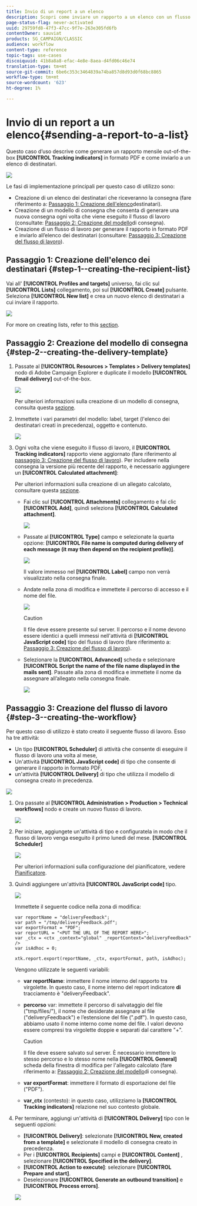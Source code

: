 ```yaml
---
title: Invio di un report a un elenco
description: Scopri come inviare un rapporto a un elenco con un flusso di lavoro
page-status-flag: never-activated
uuid: 29759fd8-47f3-47cc-9f7e-263e305fd6fb
contentOwner: sauviat
products: SG_CAMPAIGN/CLASSIC
audience: workflow
content-type: reference
topic-tags: use-cases
discoiquuid: 41b8a8a8-efac-4e8e-8aea-d4fd06c46e74
translation-type: tm+mt
source-git-commit: 6be6c353c3464839a74ba857d8d93d0f68bc8865
workflow-type: tm+mt
source-wordcount: '623'
ht-degree: 1%

---
```



# Invio di un report a un elenco{#sending-a-report-to-a-list}

Questo caso d’uso descrive come generare un rapporto mensile out-of-the-box **[!UICONTROL Tracking indicators]** in formato PDF e come inviarlo a un elenco di destinatari.

![](assets/use_case_report_intro.png)

Le fasi di implementazione principali per questo caso di utilizzo sono:

* Creazione di un elenco dei destinatari che riceveranno la consegna (fare riferimento a: [Passaggio 1: Creazione dell&#39;elenco](#step-1--creating-the-recipient-list)destinatari).
* Creazione di un modello di consegna che consenta di generare una nuova consegna ogni volta che viene eseguito il flusso di lavoro (consultate: [Passaggio 2: Creazione del modello](#step-2--creating-the-delivery-template)di consegna).
* Creazione di un flusso di lavoro per generare il rapporto in formato PDF e inviarlo all’elenco dei destinatari (consultare: [Passaggio 3: Creazione del flusso di lavoro](#step-3--creating-the-workflow)).

## Passaggio 1: Creazione dell&#39;elenco dei destinatari {#step-1--creating-the-recipient-list}

Vai all&#39; **[!UICONTROL Profiles and targets]** universo, fai clic sul **[!UICONTROL Lists]** collegamento, poi sul **[!UICONTROL Create]** pulsante. Seleziona **[!UICONTROL New list]** e crea un nuovo elenco di destinatari a cui inviare il rapporto.

![](assets/use_case_report_1.png)

For more on creating lists, refer to this [section](../../platform/using/creating-and-managing-lists.md).

## Passaggio 2: Creazione del modello di consegna {#step-2--creating-the-delivery-template}

1. Passate al **[!UICONTROL Resources > Templates > Delivery templates]** nodo di  Adobe Campaign Explorer e duplicate il modello **[!UICONTROL Email delivery]** out-of-the-box.

   ![](assets/use_case_report_2.png)

   Per ulteriori informazioni sulla creazione di un modello di consegna, consulta questa [sezione](../../delivery/using/about-templates.md).

1. Immettete i vari parametri del modello: label, target (l&#39;elenco dei destinatari creati in precedenza), oggetto e contenuto.

   ![](assets/use_case_report_3.png)

1. Ogni volta che viene eseguito il flusso di lavoro, il **[!UICONTROL Tracking indicators]** rapporto viene aggiornato (fare riferimento al [passaggio 3: Creazione del flusso di lavoro](#step-3--creating-the-workflow)). Per includere nella consegna la versione più recente del rapporto, è necessario aggiungere un **[!UICONTROL Calculated attachment]**:

   Per ulteriori informazioni sulla creazione di un allegato calcolato, consultare questa [sezione](../../delivery/using/attaching-files.md#creating-a-calculated-attachment).

   * Fai clic sul **[!UICONTROL Attachments]** collegamento e fai clic **[!UICONTROL Add]**, quindi seleziona **[!UICONTROL Calculated attachment]**.

      ![](assets/use_case_report_4.png)

   * Passate al **[!UICONTROL Type]** campo e selezionate la quarta opzione: **[!UICONTROL File name is computed during delivery of each message (it may then depend on the recipient profile)]**.

      ![](assets/use_case_report_5.png)

      Il valore immesso nel **[!UICONTROL Label]** campo non verrà visualizzato nella consegna finale.

   * Andate nella zona di modifica e immettete il percorso di accesso e il nome del file.

      ![](assets/use_case_report_6.png)

      >[!CAUTION]
      >
      >Il file deve essere presente sul server. Il percorso e il nome devono essere identici a quelli immessi nell&#39;attività di **[!UICONTROL JavaScript code]** tipo del flusso di lavoro (fare riferimento a: [Passaggio 3: Creazione del flusso di lavoro](#step-3--creating-the-workflow)).

   * Selezionare la **[!UICONTROL Advanced]** scheda e selezionare **[!UICONTROL Script the name of the file name displayed in the mails sent]**. Passate alla zona di modifica e immettete il nome da assegnare all’allegato nella consegna finale.

      ![](assets/use_case_report_6bis.png)

## Passaggio 3: Creazione del flusso di lavoro {#step-3--creating-the-workflow}

Per questo caso di utilizzo è stato creato il seguente flusso di lavoro. Esso ha tre attività:

* Un tipo **[!UICONTROL Scheduler]** di attività che consente di eseguire il flusso di lavoro una volta al mese,
* Un&#39;attività **[!UICONTROL JavaScript code]** di tipo che consente di generare il rapporto in formato PDF,
* un&#39;attività **[!UICONTROL Delivery]** di tipo che utilizza il modello di consegna creato in precedenza.

![](assets/use_case_report_8.png)

1. Ora passate al **[!UICONTROL Administration > Production > Technical workflows]** nodo e create un nuovo flusso di lavoro.

   ![](assets/use_case_report_7.png)

1. Per iniziare, aggiungete un&#39;attività di tipo e configuratela in modo che il flusso di lavoro venga eseguito il primo lunedì del mese. **[!UICONTROL Scheduler]**

   ![](assets/use_case_report_9.png)

   Per ulteriori informazioni sulla configurazione del pianificatore, vedere [Pianificatore](../../workflow/using/scheduler.md).

1. Quindi aggiungere un&#39;attività **[!UICONTROL JavaScript code]** tipo.

   ![](assets/use_case_report_10.png)

   Immettete il seguente codice nella zona di modifica:

   ```
   var reportName = "deliveryFeedback";
   var path = "/tmp/deliveryFeedback.pdf";
   var exportFormat = "PDF";
   var reportURL = "<PUT THE URL OF THE REPORT HERE>";
   var _ctx = <ctx _context="global" _reportContext="deliveryFeedback" />
   var isAdhoc = 0;
   
   xtk.report.export(reportName, _ctx, exportFormat, path, isAdhoc);
   ```

   Vengono utilizzate le seguenti variabili:

   * **var reportName**: immettere il nome interno del rapporto tra virgolette. In questo caso, il nome interno del report indicatore **di** tracciamento è &quot;deliveryFeedback&quot;.
   * **percorso** var: immettete il percorso di salvataggio del file (&quot;tmp/files/&quot;), il nome che desiderate assegnare al file (&quot;deliveryFeedback&quot;) e l’estensione del file (&quot;.pdf&quot;). In questo caso, abbiamo usato il nome interno come nome del file. I valori devono essere compresi tra virgolette doppie e separati dal carattere &quot;+&quot;.

      >[!CAUTION]
      >
      >Il file deve essere salvato sul server. È necessario immettere lo stesso percorso e lo stesso nome nella **[!UICONTROL General]** scheda della finestra di modifica per l&#39;allegato calcolato (fare riferimento a: [Passaggio 2: Creazione del modello](#step-2--creating-the-delivery-template)di consegna).

   * **var exportFormat**: immettere il formato di esportazione del file (&quot;PDF&quot;).
   * **var_ctx** (contesto): in questo caso, utilizziamo la **[!UICONTROL Tracking indicators]** relazione nel suo contesto globale.

1. Per terminare, aggiungi un&#39;attività di **[!UICONTROL Delivery]** tipo con le seguenti opzioni:

   * **[!UICONTROL Delivery]**: selezionate **[!UICONTROL New, created from a template]** e selezionate il modello di consegna creato in precedenza.
   * Per i **[!UICONTROL Recipients]** campi e **[!UICONTROL Content]** , selezionare **[!UICONTROL Specified in the delivery]**.
   * **[!UICONTROL Action to execute]**: selezionare **[!UICONTROL Prepare and start]**.
   * Deselezionare **[!UICONTROL Generate an outbound transition]** e **[!UICONTROL Process errors]**.

   ![](assets/use_case_report_11.png)


